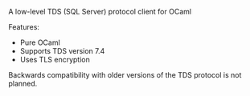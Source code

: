 A low-level TDS (SQL Server) protocol client for OCaml

Features:

  - Pure OCaml
  - Supports TDS version 7.4
  - Uses TLS encryption

Backwards compatibility with older versions of the TDS protocol is not planned.
